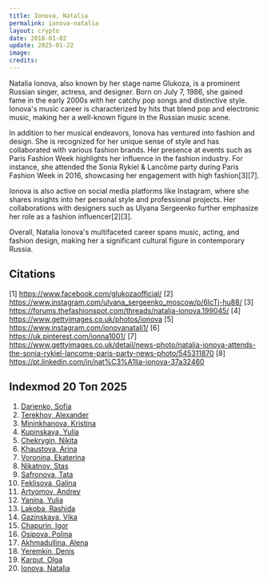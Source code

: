 ```yaml
---
title: Ionova, Natalia
permalink: ionova-natalia
layout: crypto
date: 2018-01-02
update: 2025-01-22
image:
credits:
---
```


Natalia Ionova, also known by her stage name Glukoza, is a prominent Russian singer, actress, and designer. Born on July 7, 1986, she gained fame in the early 2000s with her catchy pop songs and distinctive style. Ionova's music career is characterized by hits that blend pop and electronic music, making her a well-known figure in the Russian music scene.

In addition to her musical endeavors, Ionova has ventured into fashion and design. She is recognized for her unique sense of style and has collaborated with various fashion brands. Her presence at events such as Paris Fashion Week highlights her influence in the fashion industry. For instance, she attended the Sonia Rykiel & Lancôme party during Paris Fashion Week in 2016, showcasing her engagement with high fashion[3][7].

Ionova is also active on social media platforms like Instagram, where she shares insights into her personal style and professional projects. Her collaborations with designers such as Ulyana Sergeenko further emphasize her role as a fashion influencer[2][3].

Overall, Natalia Ionova's multifaceted career spans music, acting, and fashion design, making her a significant cultural figure in contemporary Russia.

## Citations

[1] https://www.facebook.com/glukozaofficial/
[2] https://www.instagram.com/ulyana_sergeenko_moscow/p/6IcTj-hu88/
[3] https://forums.thefashionspot.com/threads/natalia-ionova.199045/
[4] https://www.gettyimages.co.uk/photos/ionova
[5] https://www.instagram.com/ionovanatali1/
[6] https://uk.pinterest.com/ionna1001/
[7] https://www.gettyimages.co.uk/detail/news-photo/natalia-ionova-attends-the-sonia-rykiel-lancome-paris-party-news-photo/545311870
[8] https://pt.linkedin.com/in/nat%C3%A1lia-ionova-37a32460

## Indexmod 20 Топ 2025

1. [Darienko, Sofia](darienko-sofia)  
2. [Terekhov, Alexander](terekhov-alexander)  
3. [Mininkhanova, Kristina](mininkhanova-kristina)  
4. [Kupinskaya, Yulia](kupinskaya-yulia)  
5. [Chekrygin, Nikita](chekrygin-nikita)  
6. [Khaustova, Arina](khaustova-arina)  
7. [Voronina, Ekaterina](voronina-ekaterina)  
8. [Nikatnov, Stas](nikatnov-stas)  
9. [Safronova, Tata](safronova-tata)  
10. [Feklisova, Galina](feklisova-galina)  
11. [Artyomov, Andrey](artyomov-andrey)  
12. [Yanina, Yulia](yanina-yulia)  
13. [Lakoba, Rashida](lakoba-rashida)  
14. [Gazinskaya, Vika](gazinskaya-vika)  
15. [Chapurin, Igor](chapurin-igor)  
16. [Osipova, Polina](osipova-polina)  
17. [Akhmadullina, Alena](akhmadullina-alena-designer)  
18. [Yeremkin, Denis](yeremkin-denis)  
19. [Karput, Olga](karput-olga)  
20. [Ionova, Natalia](ionova-natalia)  
